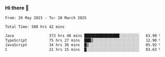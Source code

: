 ### Hi there 👋

<!--START_SECTION:waka-->

```txt
From: 29 May 2023 - To: 28 March 2025

Total Time: 580 hrs 42 mins

Java                373 hrs 48 mins ████████████████░░░░░░░░░   63.90 %
TypeScript          75 hrs 27 mins  ███▒░░░░░░░░░░░░░░░░░░░░░   12.90 %
JavaScript          34 hrs 36 mins  █▒░░░░░░░░░░░░░░░░░░░░░░░   05.92 %
C                   21 hrs 15 mins  █░░░░░░░░░░░░░░░░░░░░░░░░   03.63 %
```

<!--END_SECTION:waka-->
<!--
**the-beef-calculator/the-beef-calculator** is a ✨ _special_ ✨ repository because its `README.md` (this file) appears on your GitHub profile.

Here are some ideas to get you started:

- 🔭 I’m currently working on ...
- 🌱 I’m currently learning ...
- 👯 I’m looking to collaborate on ...
- 🤔 I’m looking for help with ...
- 💬 Ask me about ...
- 📫 How to reach me: ...
- 😄 Pronouns: ...
- ⚡ Fun fact: ...
-->
